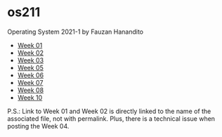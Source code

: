 # os211
 Operating System 2021-1 by Fauzan Hanandito

* [Week 01](w01.md)
* [Week 02](w02.md)
* [Week 03](W03/)
* [Week 05](W05/)
* [Week 06](W06/)
* [Week 07](W07/)
* [Week 08](W08/)
* [Week 10](W10/)

P.S.: Link to Week 01 and Week 02 is directly linked to the name of the associated file, not with permalink. Plus, there is a technical issue when posting the Week 04.
